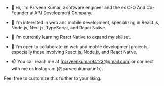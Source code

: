 - 👋 Hi, I’m Parveen Kumar, a software engineer and the ex CEO And Co-Founder at APJ Development Company.

- 👀 I'm interested in web and mobile development, specializing in React.js, Node.js, Next.js, TypeScript, and React Native.

- 🌱 I’m currently learning React Native to expand my skillset.

- 💞️ I'm open to collaborate on web and mobile development projects, especially those involving React.js, Node.js, and React Native.

- 📫 You can reach me at [parveenkumar94123@gmail.com] or connect with me on Instagram [@parveenkumar.info].

Feel free to customize this further to your liking.

<!---
parveenkumar94123/parveenkumar94123 is a ✨ special ✨ repository because its `README.md` (this file) appears on your GitHub profile.
You can click the Preview link to take a look at your changes.
--->
